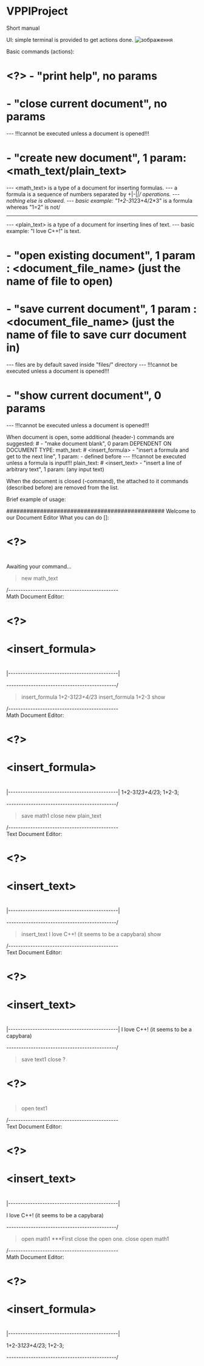 # VPPIProject
Short manual

UI: simple terminal is provided to get actions done.
![зображення](https://user-images.githubusercontent.com/75881334/217148152-0bd197bc-df96-48d6-9192-391ee917600c.png)


Basic commands (actions):
# <?>     - "print help", no params
# <close> - "close current document", no params
  --- !!!cannot be executed unless a document is opened!!!
# <new>   - "create new document", 1 param: <math_text/plain_text>
  --- <math_text> is a type of a document for inserting formulas.
  --- a formula is a sequence of numbers separated by +|-|*|/ operations.
  --- nothing else is allowed.
  --- basic example: "1+2-3*123+4/2*3" is a formula whereas "1=2" is not/
  ***
  --- <plain_text> is a type of a document for inserting lines of text.
  --- basic example: "I love C++!" is text.
# <open>  - "open existing document", 1 param : <document_file_name> (just the name of file to open)
# <save>  - "save current document", 1 param : <document_file_name> (just the name of file to save curr document in)
  --- files are by default saved inside "files/" directory
  --- !!!cannot be executed unless a document is opened!!!
# <show>  - "show current document", 0 params
  --- !!!cannot be executed unless a document is opened!!!

When document is open, some additional (header-) commands are suggested:
    # <clear>           - "make document blank", 0 param
DEPENDENT ON DOCUMENT TYPE:
  math_text:
    # <insert_formula>  - "insert a formula and get to the next line", 1 param: <formula> - defined before
    --- !!!cannot be executed unless a formula is input!!!
  plain_text:
    # <insert_text>     - "insert a line of arbitrary text", 1 param: <text> (any input text)
    
When the document is closed (<close>-command), the attached to it commands (described
before) are removed from the list.

Brief example of usage:

###############################################
Welcome to our Document Editor
What you can do [<command>]:
# <?>
# <close>
# <new>
# <open>
# <save>
# <show>
Awaiting your command...
> new math_text

/---------------------------------------------\
        Math Document Editor:
# <?>
# <clear>
# <close>
# <insert_formula>
# <new>
# <open>
# <save>
# <show>
|---------------------------------------------|

\---------------------------------------------/

> insert_formula 1+2-3*123+4/2*3
> insert_formula 1+2-3
> show

/---------------------------------------------\
        Math Document Editor:
# <?>
# <clear>
# <close>
# <insert_formula>
# <new>
# <open>
# <save>
# <show>
|---------------------------------------------|
1+2-3*123+4/2*3;
1+2-3;

\---------------------------------------------/

> save math1
> close
> new plain_text

/---------------------------------------------\
        Text Document Editor:
# <?>
# <clear>
# <close>
# <insert_text>
# <new>
# <open>
# <save>
# <show>
|---------------------------------------------|

\---------------------------------------------/

> insert_text I love C++! (it seems to be a capybara)
> show

/---------------------------------------------\
        Text Document Editor:
# <?>
# <clear>
# <close>
# <insert_text>
# <new>
# <open>
# <save>
# <show>
|---------------------------------------------|
I love C++! (it seems to be a capybara)

\---------------------------------------------/

> save text1
> close
> ?
# <?>
# <close>
# <new>
# <open>
# <save>
# <show>
> open text1

/---------------------------------------------\
        Text Document Editor:
# <?>
# <clear>
# <close>
# <insert_text>
# <new>
# <open>
# <save>
# <show>
|---------------------------------------------|

I love C++! (it seems to be a capybara)


\---------------------------------------------/

> open math1
***First close the open one.
> close
> open math1

/---------------------------------------------\
        Math Document Editor:
# <?>
# <clear>
# <close>
# <insert_formula>
# <new>
# <open>
# <save>
# <show>
|---------------------------------------------|

1+2-3*123+4/2*3;
1+2-3;


\---------------------------------------------/
